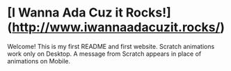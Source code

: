 # [I Wanna Ada Cuz it Rocks!] (http://www.iwannaadacuzit.rocks/)
Welcome! This is my first README and first website. 
Scratch animations work only on Desktop. A message from Scratch appears in place of animations on Mobile.
